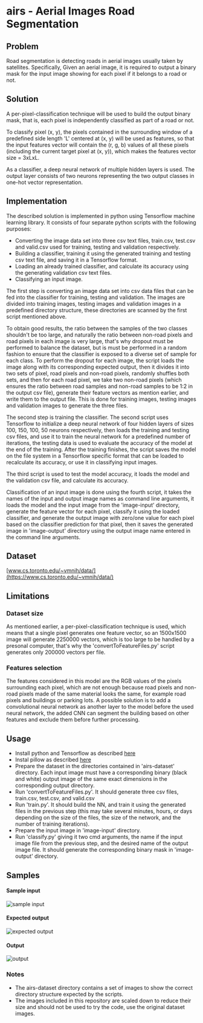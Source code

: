 # airs - Aerial Images Road Segmentation

## Problem
Road segmentation is detecting roads in aerial images usually taken by satellites. Specifically, Given an aerial image, it is required to output a binary mask for the input image showing for each pixel if it belongs to a road or not.

## Solution
A per-pixel-classification technique will be used to build the output binary mask, that is, each pixel is independently classified as part of a road or not.

To classify pixel (x, y), the pixels contained in the surrounding window of a predefined side length 'L' centered at (x, y) will be used as features, so that the input features vector will contain the (r, g, b) values of all these pixels (including the current target pixel at (x, y)), which makes the features vector size = 3xLxL.

As a classifier, a deep neural network of multiple hidden layers is used. The output layer consists of two neurons representing the two output classes in one-hot vector representation.

## Implementation
The described solution is implemented in python using Tensorflow machine learning library. It consists of four separate python scripts with the following purposes:
- Converting the image data set into three csv text files, train.csv, test.csv and valid.csv used for training, testing and validation respectively.
- Building a classifier, training it using the generated training and testing csv text file, and saving it in a Tensorflow format.
- Loading an already trained classifier, and calculate its accuracy using the generating validation csv text files.
- Classifying an input image.

The first step is converting an image data set into csv data files that can be fed into the classifier for training, testing and validation. The images are divided into training images, testing images and validation images in a predefined directory structure, these directories are scanned by the first script mentioned above.

To obtain good results, the ratio between the samples of the two classes shouldn't be too large, and naturally the ratio between non-road pixels and road pixels in each image is very large, that's why dropout must be performed to balance the dataset, but is must be performed in a random fashion to ensure that the classifier is exposed to a diverse set of sample for each class. To perform the dropout for each image, the script loads the image along with its corresponding expected output, then it divides it into two sets of pixel, road pixels and non-road pixels, randomly shuffles both sets, and then for each road pixel, we take two non-road pixels (which ensures the ratio between road samples and non-road samples to be 1:2 in the output csv file), generate their feature vectors as mention earlier, and write them to the output file. This is done for training images, testing images and validation images to generate the three files.

The second step is training the classifier. The second script uses Tensorflow to initialize a deep neural network of four hidden layers of sizes 100, 150, 100, 50 neurons respectively, then loads the training and testing csv files, and use it to train the neural network for a predefined number of iterations, the testing data is used to evaluate the accuracy of the model at the end of the training. After the training finishes, the script saves the model on the file system in a Tensorflow specific format that can be loaded to recalculate its accuracy, or use it in classifying input images.

The third script is used to test the model accuracy, it loads the model and the validation csv file, and calculate its accuracy.

Classification of an input image is done using the fourth script, it takes the names of the input and output image names as command line arguments, it loads the model and the input image from the 'image-input' directory, generate the feature vector for each pixel, classify it using the loaded classifier, and generate the output image with zero/one value for each pixel based on the classifier prediction for that pixel, then it saves the generated image in 'image-output' directory using the output image name entered in the command line arguments.

## Dataset
[www.cs.toronto.edu/~vmnih/data/](https://www.cs.toronto.edu/~vmnih/data/)

## Limitations
### Dataset size
As mentioned earlier, a per-pixel-classification technique is used, which means that a single pixel generates one feature vector, so an 1500x1500 image will generate 2250000 vectors, which is too large to be handled by a presonal computer, that's why the 'convertToFeatureFiles.py' script generates only 200000 vectors per file.

### Features selection
The features considered in this model are the RGB values of the pixels surrounding each pixel, which are not enough because road pixels and non-road pixels made of the same material looks the same, for example road pixels and buildings or parking lots. A possible solution is to add a convolutional neural network as another layer to the model before the used neural network, the added CNN can segment the building based on other features and exclude them before further processing.

## Usage
- Install python and Tensorflow as described [here](https://www.tensorflow.org/install/)
- Instal pillow as described [here](http://pillow.readthedocs.io/en/3.0.x/installation.html)
- Prepare the dataset in the directories contained in 'airs-dataset' directory. Each input image must have a corresponding binary (black and white) output image of the same exact dimensions in the corresponding output directory.
- Run 'convertToFeatureFiles.py'. It should generate three csv files, train.csv, test.csv, and valid.csv
- Run 'train.py'. It should build the NN, and train it using the generated files in the previous step (this may take several minutes, hours, or days depending on the size of the files, the size of the network, and the number of training iterations).
- Prepare the input image in 'image-input' directory.
- Run 'classify.py' giving it two cmd arguments, the name if the input image file from the previous step, and the desired name of the output image file. It should generate the corresponding binary mask in 'image-output' directory.

## Samples
#### Sample input
![sample input](/image-input/10228690_15.jpg)
#### Expected output
![expected output](/image-output/10228690_15-01.jpg)
#### Output
![output](/image-output/10228690_15-02.jpg)

### Notes
- The airs-dataset directory contains a set of images to show the correct directory structure expected by the scripts.
- The images included in this repository are scaled down to reduce their size and should not be used to try the code, use the original dataset images.